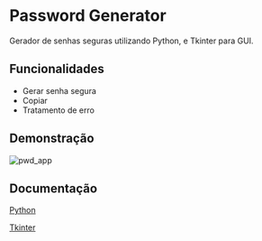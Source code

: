 # Password Generator

Gerador de senhas seguras utilizando Python, e Tkinter para GUI.

## Funcionalidades

- Gerar senha segura
- Copiar
- Tratamento de erro

## Demonstração

![pwd_app](https://github.com/Peagah-Vieira/Password-Generator/assets/105545343/03dc5881-789f-4ba6-a7b1-2e1fc43543e3)

## Documentação

[Python](https://www.python.org)

[Tkinter](https://docs.python.org/3/library/tkinter.html)

